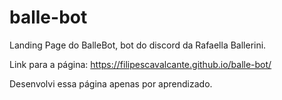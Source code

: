# balle-bot
Landing Page do BalleBot, bot do discord da Rafaella Ballerini.

Link para a página: https://filipescavalcante.github.io/balle-bot/


Desenvolvi essa página apenas por aprendizado.
